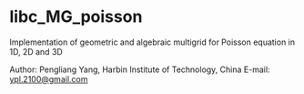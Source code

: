 # libc_MG_poisson
Implementation of geometric and algebraic multigrid for Poisson equation in 1D, 2D and 3D

Author: Pengliang Yang, Harbin Institute of Technology, China
E-mail: ypl.2100@gmail.com